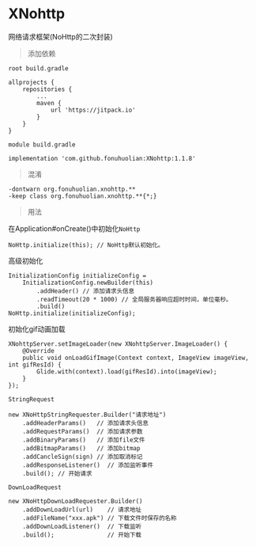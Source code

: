 # XNohttp
网络请求框架(NoHttp的二次封装)

> 添加依赖

`root build.gradle `
```
allprojects {
    repositories {
        ...
        maven {
            url 'https://jitpack.io'
        }
    }
}
```
`module build.gradle `
```
implementation 'com.github.fonuhuolian:XNohttp:1.1.8'
```

> 混淆
```
-dontwarn org.fonuhuolian.xnohttp.**
-keep class org.fonuhuolian.xnohttp.**{*;}
```

> 用法

在Application#onCreate()中初始化`NoHttp`

```
NoHttp.initialize(this); // NoHttp默认初始化。

```

高级初始化

```
InitializationConfig initializeConfig = 
    InitializationConfig.newBuilder(this)
        .addHeader() // 添加请求头信息
        .readTimeout(20 * 1000) // 全局服务器响应超时时间，单位毫秒。
        .build()
NoHttp.initialize(initializeConfig);
```
初始化gif动画加载
```
XNohttpServer.setImageLoader(new XNohttpServer.ImageLoader() {
    @Override
    public void onLoadGifImage(Context context, ImageView imageView, int gifResId) {
        Glide.with(context).load(gifResId).into(imageView);
    }
});
```

`StringRequest`

```
new XNoHttpStringRequester.Builder("请求地址")
    .addHeaderParams()   // 添加请求头信息 
    .addRequestParams()  // 添加请求参数
    .addBinaryParams()   // 添加file文件
    .addBitmapParams()   // 添加bitmap
    .addCancleSign(sign) // 添加取消标记
    .addResponseListener()  // 添加监听事件
    .build(); // 开始请求
```

`DownLoadRequest`

```
new XNoHttpDownLoadRequester.Builder()
    .addDownLoadUrl(url)    // 请求地址
    .addFileName("xxx.apk") // 下载文件时保存的名称
    .addDownLoadListener()  // 下载监听
    .build();               // 开始下载
```

